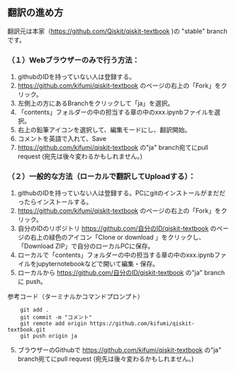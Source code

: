 ## 翻訳の進め方

翻訳元は本家（https://github.com/Qiskit/qiskit-textbook )の "stable" branchです。

### （１）Webブラウザーのみで行う方法：
1. githubのIDを持っていない人は登録する。
2. https://github.com/kifumi/qiskit-textbook のページの右上の「Fork」をクリック。
3. 左側上の方にあるBranchをクリックして「ja」を選択。
4. 「contents」フォルダーの中の担当する章の中のxxx.ipynbファイルを選択。
5. 右上の鉛筆アイコンを選択して、編集モードにし、翻訳開始。
6. コメントを英語で入れて、Save 
7. https://github.com/kifumi/qiskit-textbook の"ja" branch宛てにpull request (宛先は後々変わるかもしれません。)

### （２）一般的な方法（ローカルで翻訳してUploadする）：
1. githubのIDを持っていない人は登録する。PCにgitのインストールがまだだったらインストールする。
2. https://github.com/kifumi/qiskit-textbook のページの右上の「Fork」をクリック。
3. 自分のIDのリポジトリ https://github.com/自分のID/qiskit-textbook のページの右上の緑色のアイコン「Clone or download 」をクリックし、「Download ZIP」で自分のローカルPCに保存。
3. ローカルで「contents」フォルダーの中の担当する章の中のxxx.ipynbファイルをjupyternotebookなどで開いて編集・保存。
4. ローカルから https://github.com/自分のID/qiskit-textbook  の"ja" branch に push。

参考コード（ターミナルかコマンドプロンプト）
```
    git add . 
    git commit -m "コメント"
    git remote add origin https://github.com/kifumi/qiskit-textbook.git
    git push origin ja 
```
5. ブラウザーのGithubで https://github.com/kifumi/qiskit-textbook の"ja" branch宛てにpull request  (宛先は後々変わるかもしれません。)
